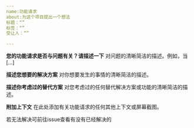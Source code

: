 ```yaml
---
name:功能请求
about:为这个项目提出一个想法
标题：“”
标签：“”
受让人：“”

---
```


**您的功能请求是否与问题有关？请描述一下**
对问题的清晰简洁的描述。例如，当[…]

**描述您想要的解决方案**
对你想要发生的事情的清晰简洁的描述。

**描述你考虑过的替代方案**
对您考虑过的任何替代解决方案或功能的清晰简洁的描述。

**附加上下文**
在此处添加有关功能请求的任何其他上下文或屏幕截图。

若无法解决可前往issue查看有没有已经解决的

